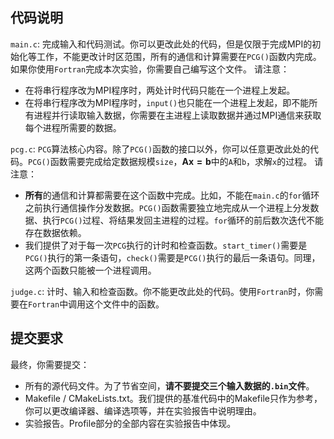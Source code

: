 ## 代码说明

`main.c`:
完成输入和代码测试。你可以更改此处的代码，但是仅限于完成MPI的初始化等工作，不能更改计时区范围，所有的通信和计算需要在`PCG()`函数内完成。
如果你使用`Fortran`完成本次实验，你需要自己编写这个文件。
请注意：
- 在将串行程序改为MPI程序时，两处计时代码只能在一个进程上发起。
- 在将串行程序改为MPI程序时，`input()`也只能在一个进程上发起，即不能所有进程并行读取输入数据，你需要在主进程上读取数据并通过MPI通信来获取每个进程所需要的数据。

`pcg.c`:
`PCG`算法核心内容。除了`PCG()`函数的接口以外，你可以任意更改此处的代码。`PCG()`函数需要完成给定数据规模`size`，$\mathbf{Ax=b}$中的`A`和`b`，求解`x`的过程。
请注意：
- **所有**的通信和计算都需要在这个函数中完成。比如，不能在`main.c`的`for`循环之前执行通信操作分发数据。`PCG()`函数需要独立地完成从一个进程上分发数据、执行`PCG()`过程、将结果发回主进程的过程。`for`循环的前后数次迭代不能存在数据依赖。
- 我们提供了对于每一次`PCG`执行的计时和检查函数。`start_timer()`需要是`PCG()`执行的第一条语句，`check()`需要是`PCG()`执行的最后一条语句。同理，这两个函数只能被一个进程调用。

`judge.c`:
计时、输入和检查函数。你不能更改此处的代码。使用`Fortran`时，你需要在`Fortran`中调用这个文件中的函数。

## 提交要求

最终，你需要提交：

- 所有的源代码文件。为了节省空间，**请不要提交三个输入数据的`.bin`文件**。
- Makefile / CMakeLists.txt。我们提供的基准代码中的Makefile只作为参考，你可以更改编译器、编译选项等，并在实验报告中说明理由。
- 实验报告。Profile部分的全部内容在实验报告中体现。